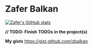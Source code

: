 # Zafer Balkan

[![Zafer's GitHub stats](https://github-readme-stats.vercel.app/api?username=zbalkan&count_private=true&show_icons=true&theme=dracula)](https://github.com/anuraghazra/github-readme-stats)


**// TODO: Finish TODOs in the project(s)**


**My gists**
https://gist.github.com/zbalkan
